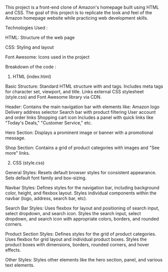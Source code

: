 This project is a front-end clone of Amazon's homepage built using HTML and CSS.
The goal of this project is to replicate the look and feel of the Amazon homepage website while practicing web development skills.


Technologies Used :

HTML: Structure of the web page

CSS: Styling and layout

Font Awesome: Icons used in the project


Breakdown of the code : 

1. HTML (index.html)

Basic Structure:
Standard HTML structure with <head> and <body> tags.
Includes meta tags for character set, viewport, and title.
Links external CSS stylesheet (style.css) and Font Awesome library via CDN.

Header:
Contains the main navigation bar with elements like:
Amazon logo
Delivery address selector
Search bar with product filtering
User account and order links
Shopping cart icon
Includes a panel with quick links like "Today's Deals," "Customer Service," etc.

Hero Section:
Displays a prominent image or banner with a promotional message.

Shop Section:
Contains a grid of product categories with images and "See more" links.


2. CSS (style.css)

General Styles:
Resets default browser styles for consistent appearance.
Sets default font family and box-sizing.

Navbar Styles:
Defines styles for the navigation bar, including background color, height, and flexbox layout.
Styles individual components within the navbar (logo, address, search bar, etc).

Search Bar Styles:
Uses flexbox for layout and positioning of search input, select dropdown, and search icon.
Styles the search input, select dropdown, and search icon with appropriate colors, borders, and rounded corners.

Product Section Styles:
Defines styles for the grid of product categories.
Uses flexbox for grid layout and individual product boxes.
Styles the product boxes with dimensions, borders, rounded corners, and hover effects.

Other Styles:
Styles other elements like the hero section, panel, and various text elements.
